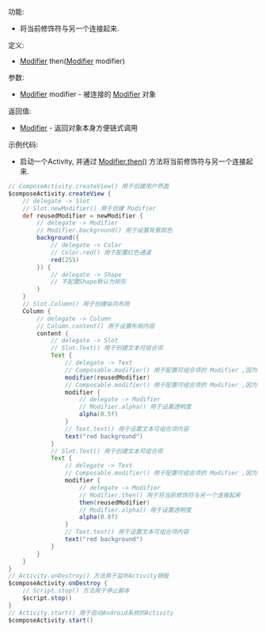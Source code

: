 功能:

+ 将当前修饰符与另一个连接起来.

定义:

+ [Modifier](/API/UI/Compose/Modifier/Modifier/README.md)
  then([Modifier](/API/UI/Compose/Modifier/Modifier/README.md) modifier)

参数:

+ [Modifier](/API/UI/Compose/Modifier/Modifier/README.md) modifier -
  被连接的 [Modifier](/API/UI/Compose/Modifier/Modifier/README.md) 对象

返回值:

+ [Modifier](/API/UI/Compose/Modifier/Modifier/README.md) - 返回对象本身方便链式调用

示例代码:

+ 启动一个Activity, 并通过 [Modifier.then()](/API/UI/Compose/Modifier/Modifier/README.md?id=then) 方法将当前修饰符与另一个连接起来.

```groovy
// ComposeActivity.createView() 用于创建用户界面
$composeActivity.createView {
    // delegate -> Slot
    // Slot.newModifier() 用于创建 Modifier
    def reusedModifier = newModifier {
        // delegate -> Modifier
        // Modifier.background() 用于设置背景颜色
        background({
            // delegate -> Color
            // Color.red() 用于配置红色通道
            red(255)
        }) {
            // delegate -> Shape
            // 不配置Shape默认为矩形
        }
    }
    // Slot.Column() 用于创建纵向布局
    Column {
        // delegate -> Column
        // Column.content() 用于设置布局内容
        content {
            // delegate -> Slot
            // Slot.Text() 用于创建文本可组合项
            Text {
                // delegate -> Text
                // Composable.modifier() 用于配置可组合项的 Modifier ,因为 Text 可组合项继承自 Composable ,所以可以调用 modifier 方法
                modifier(reusedModifier)
                // Composable.modifier() 用于配置可组合项的 Modifier ,因为 Text 可组合项继承自 Composable ,所以可以调用 modifier 方法
                modifier {
                    // delegate -> Modifier
                    // Modifier.alpha() 用于设置透明度
                    alpha(0.5f)
                }
                // Text.text() 用于设置文本可组合项内容
                text("red background")
            }
            // Slot.Text() 用于创建文本可组合项
            Text {
                // delegate -> Text
                // Composable.modifier() 用于配置可组合项的 Modifier ,因为 Text 可组合项继承自 Composable ,所以可以调用 modifier 方法
                modifier {
                    // delegate -> Modifier
                    // Modifier.then() 用于将当前修饰符与另一个连接起来
                    then(reusedModifier)
                    // Modifier.alpha() 用于设置透明度
                    alpha(0.8f)
                }
                // Text.text() 用于设置文本可组合项内容
                text("red background")
            }
        }
    }
}
// Activity.onDestroy() 方法用于监听Activity销毁
$composeActivity.onDestroy {
    // Script.stop() 方法用于停止脚本
    $script.stop()
}
// Activity.start() 用于启动Android系统的Activity
$composeActivity.start()
```